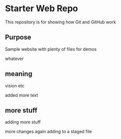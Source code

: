 # Starter Web Repo

This repository is for showing how Git and GitHub work

## Purpose

Sample website with plenty of files for demos

whatever

## meaning

vision
etc

added more text

## more stuff
adding more stuff

more changes again
adding to a staged file